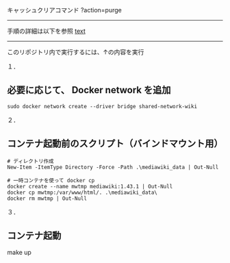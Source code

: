 キャッシュクリアコマンド
?action=purge

_______________________________________________________________________
手順の詳細は以下を参照
[text](../../work/Odakyu/__kaki_repo__/MediaWiki01/手順.md)


_______________________________________________________________________
このリポジトリ内で実行するには、↑の内容を実行

１．
## 必要に応じて、 Docker network を追加
```
sudo docker network create --driver bridge shared-network-wiki
```

２．
## コンテナ起動前のスクリプト（バインドマウント用）
```
# ディレクトリ作成
New-Item -ItemType Directory -Force -Path .\mediawiki_data | Out-Null

# 一時コンテナを使って docker cp
docker create --name mwtmp mediawiki:1.43.1 | Out-Null
docker cp mwtmp:/var/www/html/. .\mediawiki_data\
docker rm mwtmp | Out-Null
```

３．
## コンテナ起動
make up

